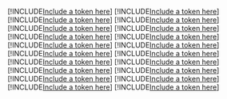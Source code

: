 [!INCLUDE[Include a token here](refs1529286912218/r1.md)]
[!INCLUDE[Include a token here](refs1529286912218/r2.md)]
[!INCLUDE[Include a token here](refs1529286912218/r3.md)]
[!INCLUDE[Include a token here](refs1529286912218/r4.md)]
[!INCLUDE[Include a token here](refs1529286912218/r5.md)]
[!INCLUDE[Include a token here](refs1529286912218/r6.md)]
[!INCLUDE[Include a token here](refs1529286912218/r7.md)]
[!INCLUDE[Include a token here](refs1529286912218/r8.md)]
[!INCLUDE[Include a token here](refs1529286912218/r9.md)]
[!INCLUDE[Include a token here](refs1529286912218/r10.md)]
[!INCLUDE[Include a token here](refs1529286912218/r11.md)]
[!INCLUDE[Include a token here](refs1529286912218/r12.md)]
[!INCLUDE[Include a token here](refs1529286912218/r13.md)]
[!INCLUDE[Include a token here](refs1529286912218/r14.md)]
[!INCLUDE[Include a token here](refs1529286912218/r15.md)]
[!INCLUDE[Include a token here](refs1529286912218/r16.md)]
[!INCLUDE[Include a token here](refs1529286912218/r17.md)]
[!INCLUDE[Include a token here](refs1529286912218/r18.md)]
[!INCLUDE[Include a token here](refs1529286912218/r19.md)]
[!INCLUDE[Include a token here](refs1529286912218/r20.md)]
